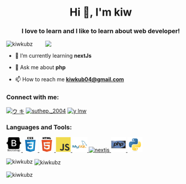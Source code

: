<h1 align="center">Hi 👋, I'm kiw</h1>
<h3 align="center">I love to learn and I like to learn about web developer!</h3>

<img align="right" width="400" src="http://clipart-library.com/images/8ixKaobip.gif" />
<p align="left"> <img src="https://komarev.com/ghpvc/?username=kiwkubz&label=Profile%20views&color=0e75b6&style=flat" alt="kiwkubz" /> </p>

- 🌱 I’m currently learning **nextJs**

- 💬 Ask me about **php**

- 📫 How to reach me **kiwkub04@gmail.com**

<h3 align="left">Connect with me:</h3>
<p align="left">
<a href="https://fb.com/ウ キ" target="blank"><img align="center" src="https://raw.githubusercontent.com/rahuldkjain/github-profile-readme-generator/master/src/images/icons/Social/facebook.svg" alt="ウ キ" height="30" width="40" /></a>
<a href="https://instagram.com/suthep._2004" target="blank"><img align="center" src="https://raw.githubusercontent.com/rahuldkjain/github-profile-readme-generator/master/src/images/icons/Social/instagram.svg" alt="suthep._2004" height="30" width="40" /></a>
<a href="https://www.youtube.com/c/y lnw" target="blank"><img align="center" src="https://raw.githubusercontent.com/rahuldkjain/github-profile-readme-generator/master/src/images/icons/Social/youtube.svg" alt="y lnw" height="30" width="40" /></a>
</p>

<h3 align="left">Languages and Tools:</h3>
<p align="left"> <a href="https://getbootstrap.com" target="_blank" rel="noreferrer"> <img src="https://raw.githubusercontent.com/devicons/devicon/master/icons/bootstrap/bootstrap-plain-wordmark.svg" alt="bootstrap" width="40" height="40"/> </a> <a href="https://www.w3schools.com/css/" target="_blank" rel="noreferrer"> <img src="https://raw.githubusercontent.com/devicons/devicon/master/icons/css3/css3-original-wordmark.svg" alt="css3" width="40" height="40"/> </a> <a href="https://www.w3.org/html/" target="_blank" rel="noreferrer"> <img src="https://raw.githubusercontent.com/devicons/devicon/master/icons/html5/html5-original-wordmark.svg" alt="html5" width="40" height="40"/> </a> <a href="https://developer.mozilla.org/en-US/docs/Web/JavaScript" target="_blank" rel="noreferrer"> <img src="https://raw.githubusercontent.com/devicons/devicon/master/icons/javascript/javascript-original.svg" alt="javascript" width="40" height="40"/> </a> <a href="https://www.mysql.com/" target="_blank" rel="noreferrer"> <img src="https://raw.githubusercontent.com/devicons/devicon/master/icons/mysql/mysql-original-wordmark.svg" alt="mysql" width="40" height="40"/> </a> <a href="https://nextjs.org/" target="_blank" rel="noreferrer"> <img src="https://cdn.worldvectorlogo.com/logos/nextjs-2.svg" alt="nextjs" width="40" height="40"/> </a> <a href="https://www.php.net" target="_blank" rel="noreferrer"> <img src="https://raw.githubusercontent.com/devicons/devicon/master/icons/php/php-original.svg" alt="php" width="40" height="40"/> </a> <a href="https://www.python.org" target="_blank" rel="noreferrer"> <img src="https://raw.githubusercontent.com/devicons/devicon/master/icons/python/python-original.svg" alt="python" width="40" height="40"/> </a> </p>

<p><img align="left" src="https://github-readme-stats.vercel.app/api/top-langs?username=kiwkubz&show_icons=true&locale=en&layout=compact" alt="kiwkubz" /></p>

<p>&nbsp;<img align="center" src="https://github-readme-stats.vercel.app/api?username=kiwkubz&show_icons=true&locale=en" alt="kiwkubz" /></p>

<p><img align="center" src="https://github-readme-streak-stats.herokuapp.com/?user=kiwkubz&" alt="kiwkubz" /></p>

